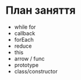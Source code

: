 # План заняття

- while for
- callback
- forEach
- reduce
- this
- arrow / func
- prototype
- class/constructor
